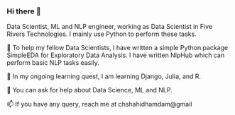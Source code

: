 ### Hi there 👋
Data Scientist, ML and NLP engineer, working as Data Scientist in Five Rivers Technologies. I mainly use Python to perform these tasks.

🔭 To help my fellow Data Scientists, I have written a simple Python package SimpleEDA for Exploratory Data Analysis. I have written NlpHub which can perform basic NLP tasks easily.

🌱 In my ongoing learning quest, I am learning Django, Julia, and R. 

💬 You can ask for help about Data Science, ML and NLP.

📫 If you have any query, reach me at chshahidhamdam@gmail
<!--
**shahid017/shahid017** is a ✨ _special_ ✨ repository because its `README.md` (this file) appears on your GitHub profile.

Here are some ideas to get you started:

- 🔭 I’m currently working on ...
- 🌱 I’m currently learning ...
- 👯 I’m looking to collaborate on ...
- 🤔 I’m looking for help with ...
- 💬 Ask me about ...
- 📫 How to reach me: ...
- 😄 Pronouns: ...
- ⚡ Fun fact: ...
-->
